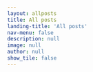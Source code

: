 ```yaml
---
layout: allposts
title: All posts
landing-title: 'All posts'
nav-menu: false
description: null
image: null
author: null
show_tile: false
---
```

